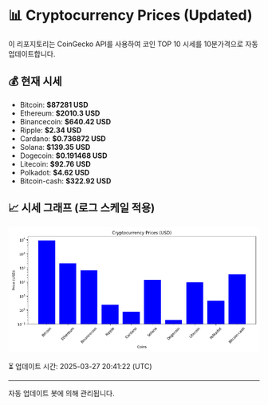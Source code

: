 
# 📊 Cryptocurrency Prices (Updated)

이 리포지토리는 CoinGecko API를 사용하여 코인 TOP 10 시세를 10분가격으로 자동 업데이트합니다.

## 💰 현재 시세
- Bitcoin: **$87281 USD**
- Ethereum: **$2010.3 USD**
- Binancecoin: **$640.42 USD**
- Ripple: **$2.34 USD**
- Cardano: **$0.736872 USD**
- Solana: **$139.35 USD**
- Dogecoin: **$0.191468 USD**
- Litecoin: **$92.76 USD**
- Polkadot: **$4.62 USD**
- Bitcoin-cash: **$322.92 USD**

## 📈 시세 그래프 (로그 스케일 적용)
![Crypto Prices](crypto_prices.png)

⏳ 업데이트 시간: 2025-03-27 20:41:22 (UTC)

---
자동 업데이트 봇에 의해 관리됩니다.
